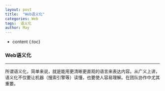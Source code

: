 ```yaml
---
layout: post
title:  "Web语义化"
categories: Web
tags:  语义化
author: May
---
```


* content
{:toc}

### **Web语义化** 
***

所谓语义化，简单来说，就是能用更清晰更直观的语言来表达内容。从广义上讲，语义化不仅要让机器（搜索引擎等）读懂，也要使人容易理解。在团队协作中尤其重要。